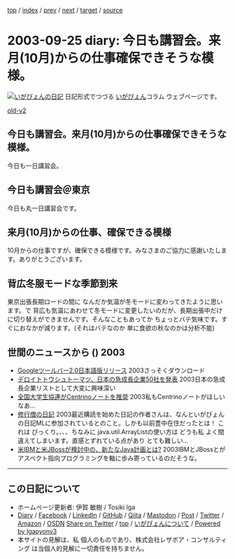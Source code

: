 [top](../index.html) 
 / [index](index.html) 
 / [prev](ig030924.html) 
 / [next](ig030926.html) 
 / [target](https://www.igapyon.jp/igapyon/diary/2003/ig030925.html) 
 / [source](https://github.com/igapyon/diary/blob/master/2003/ig030925.src.md) 

2003-09-25 diary: 今日も講習会。来月(10月)からの仕事確保できそうな模様。
=====================================================================================================
[![いがぴょんの日記](https://www.igapyon.jp/igapyon/diary/images/iga200306s.jpg "いがぴょん")](https://www.igapyon.jp/igapyon/diary/memo/memoigapyon.html) 日記形式でつづる [いがぴょん](https://www.igapyon.jp/igapyon/diary/memo/memoigapyon.html)コラム ウェブページです。

[old-v2](ig030925-orig.html)

## 今日も講習会。来月(10月)からの仕事確保できそうな模様。

今日も一日講習会。


## 今日も講習会＠東京

今日も丸一日講習会です。

## 来月(10月)からの仕事、確保できる模様

10月からの仕事ですが、確保できる模様です。みなさまのご協力に感謝いたします。ありがとうございます。

## 背広冬服モードな季節到来

東京出張長期ロードの間に なんだか気温が冬モードに変わってきたように思います。で 背広も気温にあわせて冬モードに変更したいのだが、長期出張中だけに切り替えができませんです。そんなこともあってか ちょっとバテ気味です。すぐにおなかが減ります。(それはバテなのか 単に食欲の秋なのかは分析不能)

## 世間のニュースから () 2003

* [Googleツールバー2.0日本語版リリース](http://www.zdnet.co.jp/news/0309/25/njbt_01.html)  2003さっそくダウンロード
* [デロイトトウシュトーマツ、日本の急成長企業50社を発表](http://japan.cnet.com/news/media/story/0,2000047715,20061089,00.htm)  2003日本の急成長企業リストとして大変に興味深い
* [全国大学生協連がCentrinoノートを推奨](http://www.zdnet.co.jp/news/0309/25/njbt_03.html)  2003私もCentrinoノートがほしいなあ…
* [修行僧の日記](http://d.hatena.ne.jp/wildcats0201/)  2003最近購読を始めた日記の作者さんは、なんといがぴょんの日記MLに参加されているとのこと。しかも以前豊中在住だったとは！ これは びっくり。、、、ちなみに java.util.ArrayListの使い方は どうも私 よく間違えてしまいます。直感とずれている点があり とても難しい…
* [米IBMと米JBossが検討中の、新たなJava計画とは?](http://japan.cnet.com/news/ent/story/0,2000047623,20061076,00.htm)  2003IBMとJBossとがアスペクト指向プログラミングを軸に歩み寄っているのだそうな。


----------------------------------------------------------------------------------------------------

## この日記について

* ホームページ更新者: 伊賀 敏樹 / Tosiki Iga
* [Diary](https://www.igapyon.jp/igapyon/diary/) / [Facebook](https://www.facebook.com/igapyon) / [LinkedIn](https://www.linkedin.com/in/toshikiiga) / [GitHub](https://github.com/igapyon) / [Qiita](https://qiita.com/igapyon) / [Mastodon](https://social.vivaldi.net/@igapyon) / [Post](https://post.news/igapyon) / [Twitter](https://twitter.com/ToshikiIga) / [Amazon](https://www.amazon.co.jp/%E4%BC%8A%E8%B3%80-%E6%95%8F%E6%A8%B9/e/B004LTQWCQ) / [OSDN](https://ja.osdn.net/users/iga/)
[Share on Twitter](https://twitter.com/intent/tweet?hashtags=igapyon%2Cdiary%2C%E3%81%84%E3%81%8C%E3%81%B4%E3%82%87%E3%82%93&text=%E4%BB%8A%E6%97%A5%E3%82%82%E8%AC%9B%E7%BF%92%E4%BC%9A%E3%80%82%E6%9D%A5%E6%9C%88%2810%E6%9C%88%29%E3%81%8B%E3%82%89%E3%81%AE%E4%BB%95%E4%BA%8B%E7%A2%BA%E4%BF%9D%E3%81%A7%E3%81%8D%E3%81%9D%E3%81%86%E3%81%AA%E6%A8%A1%E6%A7%98%E3%80%82&url=https%3A%2F%2Fwww.igapyon.jp%2Figapyon%2Fdiary%2F2003%2Fig030925.html) / [top](../index.html) / [いがぴょんについて](https://www.igapyon.jp/igapyon/diary/memo/memoigapyon.html) / [Powered by Igapyonv3](https://github.com/igapyon/igapyonv3)
* 本サイトの見解は、私 個人のものであり、株式会社レザボア・コンサルティング は当個人的見解に一切責任を持ちません。 

